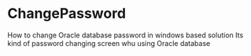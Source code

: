 # ChangePassword
How to change Oracle database password in windows based solution
Its kind of password changing screen whu using Oracle database
